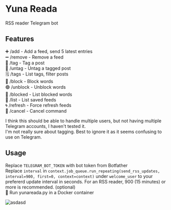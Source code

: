 # Yuna Reada
RSS reader Telegram bot

## Features
➕ /add - Add a feed, send 5 latest entries  
➖ /remove - Remove a feed  
📌 /tag - Tag a post  
🧹 /untag - Untag a tagged post  
🗒 /tags - List tags, filter posts  
🚫 /block - Block words  
🟢 /unblock - Unblock words  
📔 /blocked - List blocked words  
📓 /list - List saved feeds  
🌀 /refresh - Force refresh feeds  
🛌 /cancel - Cancel command  

I think this should be able to handle multiple users, but not having multiple Telegram accounts, I haven't tested it.  
I'm not really sure about tagging. Best to ignore it as it seems confusing to use on Telegram.

## Usage
Replace `TELEGRAM_BOT_TOKEN` with bot token from Botfather  
Replace `interval` in `context.job_queue.run_repeating(send_rss_updates, interval=900, first=0, context=context)` under `welcome_user` to your prefererd update interval in seconds. For an RSS reader, 900 (15 minutes) or more is recommended. (optional)  
🏃 Run yunareada.py in a Docker container

![asdasd](https://github.com/Unknowing9428/Yuna-Reada/assets/144300469/ca0d2b9f-35b3-48f7-9d26-87ee226813c8)
